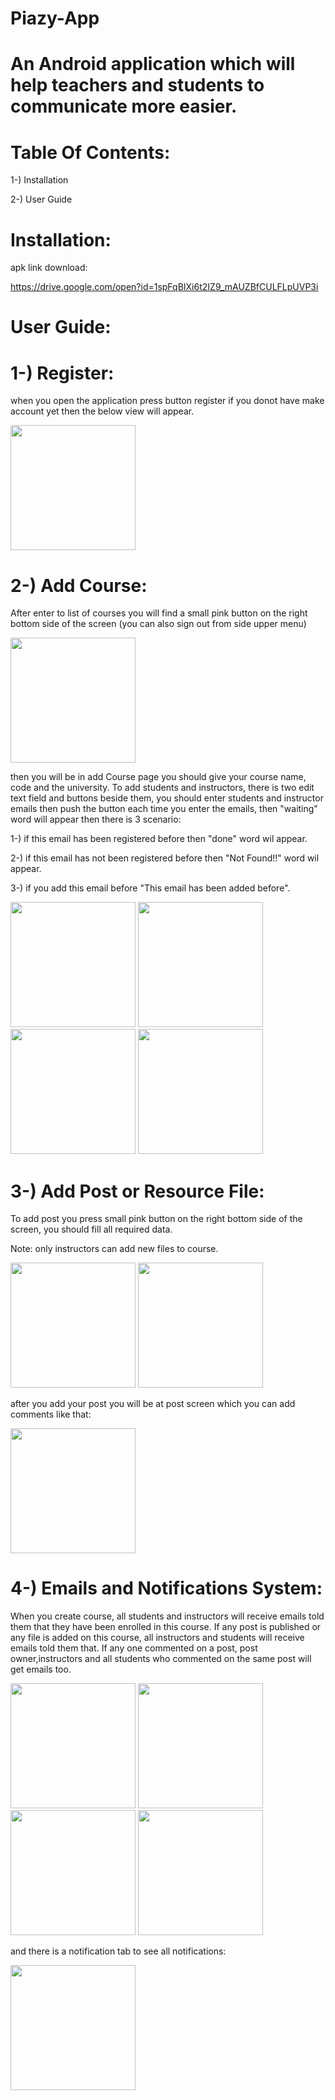 # Piazy-App
# An Android application which will help teachers and students to communicate more easier.
# Table Of Contents:

1-) Installation

2-) User Guide

# Installation:
apk link download:

https://drive.google.com/open?id=1spFqBIXi6t2IZ9_mAUZBfCULFLpUVP3i

# User Guide:
# 1-)  Register:
when you open the application press button register if you donot have make account yet then the below view will appear.

<img src="Images/Register.jpeg" width = "200">

# 2-) Add Course:
After enter to list of courses you will find a small pink button on the right bottom side of the screen (you can also sign out from side upper menu)

<img src="Images/courselistandsignout.jpeg" width = "200"> 


then you will be in add Course page you should give your course name, code and the university.
To add students and instructors, there is two edit text field and buttons beside them, you should enter students and instructor emails then push the button each time you enter the emails, then "waiting" word will appear then there is 3 scenario:

1-) if this email has been registered before then "done" word wil appear.

2-) if this  email has not been registered before then "Not Found!!" word wil appear.

3-) if you add this email before "This email has been added before".


 <img src="Images/waitaddstudent.jpeg" width = "200"> <img src="Images/addstudent.jpeg" width = "200"> <img src="Images/notfoundstudent.jpeg" width = "200"> <img src="Images/hasbeenadded.jpeg" width = "200"> 
 
 # 3-) Add Post or Resource File:
 To add post you press small pink button on the right bottom side of the screen, you should fill all required data.
 
 Note: only instructors can add new files to course.
 

 <img src="Images/addpost.jpeg" width = "200"> <img src="Images/addfile.jpeg" width = "200">
 
 after you add your post you will be at post screen which you can add comments like that:
 
  <img src="Images/studentpost.jpeg" width = "200">
  
  # 4-) Emails and Notifications System:
  
  When you create course, all students and instructors will receive emails told them that they have been enrolled in this course. If any post is published or any file is added on this course, all instructors and students will receive emails told them that.
  If any one commented on a post, post owner,instructors and all  students who commented on the same post will get emails too.
  
<img src="Images/addfileemail.jpeg" width = "200">  <img src="Images/addcourseemail.jpeg" width = "200">  <img src="Images/instructoremailcomment.jpeg" width = "200">   <img src="Images/emailcomment.jpeg" width = "200"> 


and there is a notification tab to see all notifications:

<img src="Images/Notificationlist.jpeg" width = "200">









